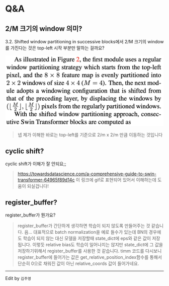 # Q&A

## 2/M 크기의 window 의미?

3.2. Shifted window partitioning in successive blocks에서 2/M 크기의 window를 가진다는 것은 top-left 시작 부분만 말하는 걸까요?

![](imgs/10_qa_0.png)

>넵 제가 이해한 바로는 top-left를 기준으로  2/m x 2/m 만큼 이동하는 것입니다
>

## cyclic shift?

cyclic shift가 이해가 잘 안되요;;

>https://towardsdatascience.com/a-comprehensive-guide-to-swin-transformer-64965f89d14c
이 링크에 gif로 표현되어 있어서 이해하는데 도움이 되실겁니다!
>

## register_buffer?

register_buffer가 뭔가요?

>register_buffer가 간단하게 생각하면 학습이 되지 않도록 만들어주는 것 같습니다. 음... 대표적으로 batch normalization을 예로 들수가 있는데 BN의 경우에도 학습이 되지 않는 대신 모델을 저장할때 state_dict에 eps와 같은 값이 저장됩니다. 이렇듯 relative bias도 학습이 일어나지는 않지만 state_dict에 그 값을 저장하기위해서 register_buffer를 사용한 것 같습니다. timm 코드를 다시보니 register_buffer에 들어가는 값은 get_relative_position_index함수를 통해서 단순히 0으로 채워진 값이 아닌 relative_coords 값이 들어가네요. 
>

---
  
Edit by `김주영`